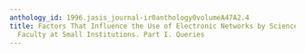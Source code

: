 ```yaml
---
anthology_id: 1996.jasis_journal-ir0anthology0volumeA47A2.4
title: Factors That Influence the Use of Electronic Networks by Science and Engineering
  Faculty at Small Institutions. Part I. Queries
---
```

